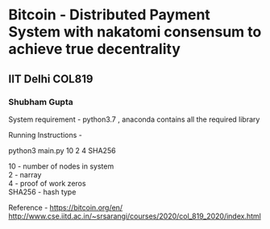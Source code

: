# Bitcoin - Distributed Payment System with nakatomi consensum to achieve true decentrality
## IIT Delhi COL819
### Shubham Gupta

System requirement - 
python3.7 , anaconda contains all the required library

Running Instructions - 

python3 main.py 10 2 4 SHA256 

10 - number of nodes in system <br/>
2 - narray <br/>
4 - proof of work zeros <br/>
SHA256 - hash type <br/>




Reference -
https://bitcoin.org/en/ <br/>
http://www.cse.iitd.ac.in/~srsarangi/courses/2020/col_819_2020/index.html <br/>
